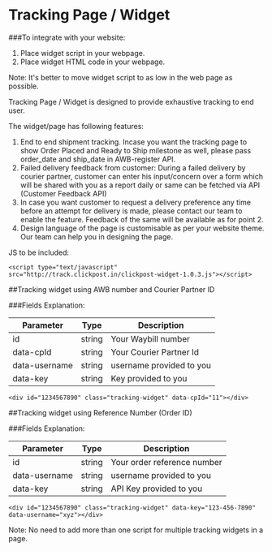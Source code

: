 # Tracking Page / Widget

###To integrate with your website:

1. Place widget script in your webpage.
2. Place widget HTML code in your webpage.

Note: It's better to move widget script to as low in the web page as possible.


Tracking Page / Widget is designed to provide exhaustive tracking to end user. 

The widget/page has following features:

1. End to end shipment tracking. Incase you want the tracking page to show Order Placed and Ready to Ship milestone as well, please pass order_date and ship_date in AWB-register API.
2. Failed delivery feedback from customer: During a failed delivery by courier partner, customer can enter his input/concern over a form which will be shared with you as a report daily or same can be fetched via API (Customer Feedback API)
3. In case you want customer to request a delivery preference any time before an attempt for delivery is made, please contact our team to enable the feature. Feedback of the same will be available as for point 2.
4. Design language of the page is customisable as per your website theme. Our team can help you in designing the page.

JS to be included:

`<script type="text/javascript" src="http://track.clickpost.in/clickpost-widget-1.0.3.js"></script>`


##Tracking widget using AWB number and Courier Partner ID

###Fields Explanation:

Parameter | Type | Description
--------- | ---- | -----------
id | string | Your Waybill number
data-cpId | string | Your Courier Partner Id
data-username | string | username provided to you
data-key | string | Key provided to you


`<div id="1234567890" class="tracking-widget" data-cpId="11"></div>`


##Tracking widget using Reference Number (Order ID)

###Fields Explanation:

Parameter | Type | Description
--------- | ---- | -----------
id | string | Your order reference number
data-username | string | username provided to you
data-key | string | API Key provided to you

`<div id="1234567890" class="tracking-widget" data-key="123-456-7890" data-username="xyz"></div>`


Note: No need to add more than one script for multiple tracking widgets in a page.